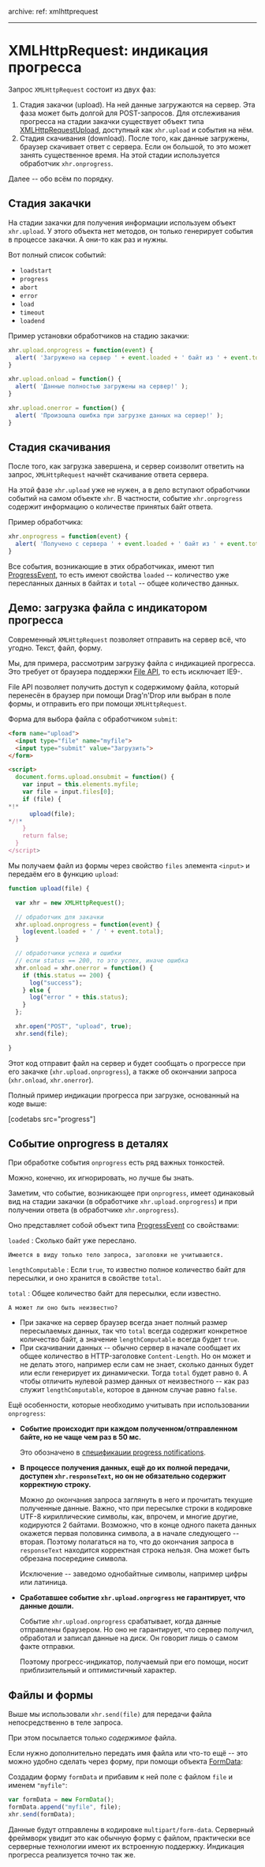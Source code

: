 archive:
  ref: xmlhttprequest

---

# XMLHttpRequest: индикация прогресса

Запрос `XMLHttpRequest` состоит из двух фаз:

1. Стадия закачки (upload). На ней данные загружаются на сервер. Эта фаза может быть долгой для POST-запросов. Для отслеживания прогресса на стадии закачки существует объект типа [XMLHttpRequestUpload](https://xhr.spec.whatwg.org/#xmlhttprequesteventtarget), доступный как `xhr.upload` и события на нём.
2. Стадия скачивания (download). После того, как данные загружены, браузер скачивает ответ с сервера. Если он большой, то это может занять существенное время. На этой стадии используется обработчик `xhr.onprogress`.

Далее -- обо всём по порядку.

## Стадия закачки

На стадии закачки для получения информации используем объект `xhr.upload`. У этого объекта нет методов, он только генерирует события в процессе закачки. А они-то как раз и нужны.

Вот полный список событий:

- `loadstart`
- `progress`
- `abort`
- `error`
- `load`
- `timeout`
- `loadend`

Пример установки обработчиков на стадию закачки:

```js
xhr.upload.onprogress = function(event) {
  alert( 'Загружено на сервер ' + event.loaded + ' байт из ' + event.total );
}

xhr.upload.onload = function() {
  alert( 'Данные полностью загружены на сервер!' );
}

xhr.upload.onerror = function() {
  alert( 'Произошла ошибка при загрузке данных на сервер!' );
}
```

## Стадия скачивания

После того, как загрузка завершена, и сервер соизволит ответить на запрос, `XMLHttpRequest` начнёт скачивание ответа сервера.

На этой фазе `xhr.upload` уже не нужен, а в дело вступают обработчики событий на самом объекте `xhr`. В частности, событие `xhr.onprogress` содержит информацию о количестве принятых байт ответа.

Пример обработчика:

```js
xhr.onprogress = function(event) {
  alert( 'Получено с сервера ' + event.loaded + ' байт из ' + event.total );
}
```

Все события, возникающие в этих обработчиках, имеют тип [ProgressEvent](https://xhr.spec.whatwg.org/#progressevent), то есть имеют свойства `loaded` -- количество уже пересланных данных в байтах и `total` -- общее количество данных.

## Демо: загрузка файла с индикатором прогресса

Современный `XMLHttpRequest` позволяет отправить на сервер всё, что угодно. Текст, файл, форму.

Мы, для примера, рассмотрим загрузку файла с индикацией прогресса. Это требует от браузера поддержки [File API](http://www.w3.org/TR/FileAPI/), то есть исключает IE9-.

File API позволяет получить доступ к содержимому файла, который перенесён в браузер при помощи Drag'n'Drop или выбран в поле формы, и отправить его при помощи `XMLHttpRequest`.

Форма для выбора файла с обработчиком `submit`:

```html
<form name="upload">
  <input type="file" name="myfile">
  <input type="submit" value="Загрузить">
</form>

<script>
  document.forms.upload.onsubmit = function() {
    var input = this.elements.myfile;
    var file = input.files[0];
    if (file) {
*!*
      upload(file);
*/!*
    }
    return false;
  }
</script>
```

Мы получаем файл из формы через свойство `files` элемента `<input>` и передаём его в функцию `upload`:

```js
function upload(file) {

  var xhr = new XMLHttpRequest();

  // обработчик для закачки
  xhr.upload.onprogress = function(event) {
    log(event.loaded + ' / ' + event.total);
  }

  // обработчики успеха и ошибки
  // если status == 200, то это успех, иначе ошибка
  xhr.onload = xhr.onerror = function() {
    if (this.status == 200) {
      log("success");
    } else {
      log("error " + this.status);
    }
  };

  xhr.open("POST", "upload", true);
  xhr.send(file);

}
```

Этот код отправит файл на сервер и будет сообщать о прогрессе при его закачке (`xhr.upload.onprogress`), а также об окончании запроса (`xhr.onload`, `xhr.onerror`).

Полный пример индикации прогресса при загрузке, основанный на коде выше:

[codetabs src="progress"]

## Событие onprogress в деталях

При обработке события `onprogress` есть ряд важных тонкостей.

Можно, конечно, их игнорировать, но лучше бы знать.

Заметим, что событие, возникающее при `onprogress`, имеет одинаковый вид на стадии закачки (в обработчике `xhr.upload.onprogress`) и при получении ответа (в обработчике `xhr.onprogress`).

Оно представляет собой объект типа [ProgressEvent](https://xhr.spec.whatwg.org/#progressevent) со свойствами:

`loaded`
: Сколько байт уже переслано.

    Имеется в виду только тело запроса, заголовки не учитываются.

`lengthComputable`
: Если `true`, то известно полное количество байт для пересылки, и оно хранится в свойстве `total`.

`total`
: Общее количество байт для пересылки, если известно.

    А может ли оно быть неизвестно?

- При закачке на сервер браузер всегда знает полный размер пересылаемых данных, так что `total` всегда содержит конкретное количество байт, а значение `lengthComputable` всегда будет `true`.
- При скачивании данных -- обычно сервер в начале сообщает их общее количество в HTTP-заголовке `Content-Length`. Но он может и не делать этого, например если сам не знает, сколько данных будет или если генерирует их динамически. Тогда `total` будет равно `0`. А чтобы отличить нулевой размер данных от неизвестного -- как раз служит `lengthComputable`, которое в данном случае равно `false`.

Ещё особенности, которые необходимо учитывать при использовании `onprogress`:

- **Событие происходит при каждом полученном/отправленном байте, но не чаще чем раз в 50 мс.**

    Это обозначено в [спецификации progress notifications](http://www.w3.org/TR/XMLHttpRequest/#make-progress-notifications).
- **В процессе получения данных, ещё до их полной передачи, доступен `xhr.responseText`, но он не обязательно содержит корректную строку.**

    Можно до окончания запроса заглянуть в него и прочитать текущие полученные данные. Важно, что при пересылке строки в кодировке UTF-8 кириллические символы, как, впрочем, и многие другие, кодируются 2 байтами. Возможно, что в конце одного пакета данных окажется первая половинка символа, а в начале следующего -- вторая. Поэтому полагаться на то, что до окончания запроса в `responseText` находится корректная строка нельзя. Она может быть обрезана посередине символа.

    Исключение -- заведомо однобайтные символы, например цифры или латиница.
- **Сработавшее событие `xhr.upload.onprogress` не гарантирует, что данные дошли.**

    Событие `xhr.upload.onprogress` срабатывает, когда данные отправлены браузером. Но оно не гарантирует, что сервер получил, обработал и записал данные на диск. Он говорит лишь о самом факте отправки.

    Поэтому прогресс-индикатор, получаемый при его помощи, носит приблизительный и оптимистичный характер.

## Файлы и формы

Выше мы использовали `xhr.send(file)` для передачи файла непосредственно в теле запроса.

При этом посылается только *содержимое* файла.

Если нужно дополнительно передать имя файла или что-то ещё -- это можно удобно сделать через форму, при помощи объекта [FormData](https://developer.mozilla.org/en-US/docs/DOM/XMLHttpRequest/FormData/Using_FormData_Objects):

Создадим форму `formData` и прибавим к ней поле с файлом `file` и именем `"myfile"`:

```js
var formData = new FormData();
formData.append("myfile", file);
xhr.send(formData);
```

Данные будут отправлены в кодировке `multipart/form-data`. Серверный фреймворк увидит это как обычную форму с файлом, практически все серверные технологии имеют их встроенную поддержку. Индикация прогресса реализуется точно так же.

